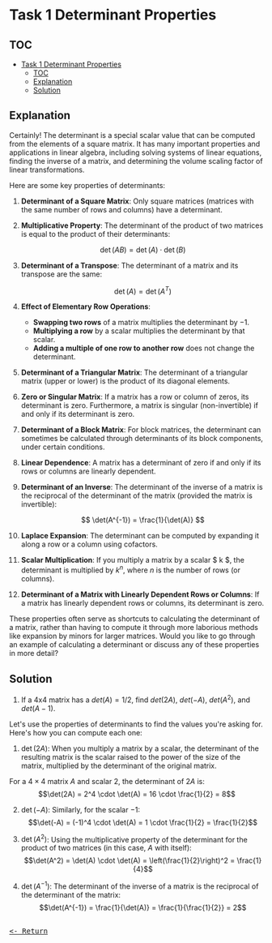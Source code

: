 # Task 1 Determinant Properties

## TOC

- [Task 1 Determinant Properties](#task-1-determinant-properties)
  - [TOC](#toc)
  - [Explanation](#explanation)
  - [Solution](#solution)

## Explanation

Certainly! The determinant is a special scalar value that can be computed from the elements of a square matrix. It has many important properties and applications in linear algebra, including solving systems of linear equations, finding the inverse of a matrix, and determining the volume scaling factor of linear transformations.

Here are some key properties of determinants:

1. **Determinant of a Square Matrix**: Only square matrices (matrices with the same number of rows and columns) have a determinant.

2. **Multiplicative Property**: The determinant of the product of two matrices is equal to the product of their determinants:

   $$
   \det(AB) = \det(A) \cdot \det(B)
   $$

3. **Determinant of a Transpose**: The determinant of a matrix and its transpose are the same:

   $$
   \det(A) = \det(A^T)
   $$

4. **Effect of Elementary Row Operations**:
   - **Swapping two rows** of a matrix multiplies the determinant by $-1$.
   - **Multiplying a row** by a scalar multiplies the determinant by that scalar.
   - **Adding a multiple of one row to another row** does not change the determinant.

5. **Determinant of a Triangular Matrix**: The determinant of a triangular matrix (upper or lower) is the product of its diagonal elements.

6. **Zero or Singular Matrix**: If a matrix has a row or column of zeros, its determinant is zero. Furthermore, a matrix is singular (non-invertible) if and only if its determinant is zero.

7. **Determinant of a Block Matrix**: For block matrices, the determinant can sometimes be calculated through determinants of its block components, under certain conditions.

8. **Linear Dependence**: A matrix has a determinant of zero if and only if its rows or columns are linearly dependent.

9. **Determinant of an Inverse**: The determinant of the inverse of a matrix is the reciprocal of the determinant of the matrix (provided the matrix is invertible):

   $$
   \det(A^{-1}) = \frac{1}{\det(A)}
   $$

10. **Laplace Expansion**: The determinant can be computed by expanding it along a row or a column using cofactors.

11. **Scalar Multiplication**: If you multiply a matrix by a scalar $ k $, the determinant is multiplied by $k^n$, where $n$ is the number of rows (or columns).

12. **Determinant of a Matrix with Linearly Dependent Rows or Columns**: If a matrix has linearly dependent rows or columns, its determinant is zero.

These properties often serve as shortcuts to calculating the determinant of a matrix, rather than having to compute it through more laborious methods like expansion by minors for larger matrices. Would you like to go through an example of calculating a determinant or discuss any of these properties in more detail?

## Solution

1. If a 4x4 matrix has a $det(A)=1/2$, find $det(2A)$, $det(-A)$, $det(A^2)$, and $det(A−1)$.

Let's use the properties of determinants to find the values you're asking for. Here's how you can compute each one:

1. $\det(2A)$:
When you multiply a matrix by a scalar, the determinant of the resulting matrix is the scalar raised to the power of the size of the matrix, multiplied by the determinant of the original matrix.

For a $4 \times 4$ matrix $A$ and scalar $2$, the determinant of $2A$ is:
$$\det(2A) = 2^4 \cdot \det(A) = 16 \cdot \frac{1}{2} = 8$$

2. $\det(-A)$:
Similarly, for the scalar $-1$:
$$\det(-A) = (-1)^4 \cdot \det(A) = 1 \cdot \frac{1}{2} = \frac{1}{2}$$

3. $\det(A^2)$:
Using the multiplicative property of the determinant for the product of two matrices (in this case, $A$ with itself):
$$\det(A^2) = \det(A) \cdot \det(A) = \left(\frac{1}{2}\right)^2 = \frac{1}{4}$$

4. $\det(A^{-1})$:
The determinant of the inverse of a matrix is the reciprocal of the determinant of the matrix:
$$\det(A^{-1}) = \frac{1}{\det(A)} = \frac{1}{\frac{1}{2}} = 2$$

[<kbd><br><- Return<br></kbd>](../RetakePrep.md)
